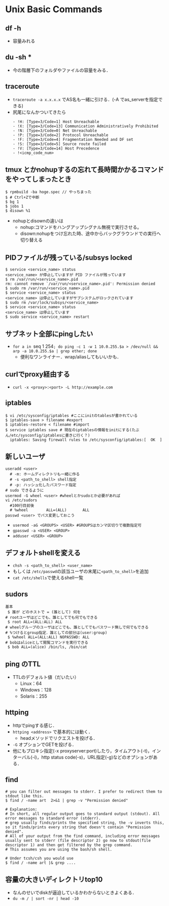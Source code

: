 # Unix Basic Commands

## df -h
  - 容量みれる

## du -sh *
  - 今の階層下のフォルダやファイルの容量をみる．

## traceroute
  - `traceroute -a x.x.x.x` でAS名も一緒に引ける．(-A でas_serverを指定できる)
  - 尻尾になんかついてきたら
    ```
    - !H: [Type=3/Code=1] Host Unreachable 
    - !X: [Type=3/Code=13] Communication Administratively Prohibited
    - !N: [Type=3/Code=0] Net Unreachable
    - !P: [Type=3/Code=2] Protocol Unreachable
    - !F: [Type=3/Code=4] Fragmentation Needed and DF set
    - !S: [Type=3/Code=5] Source route failed
    - !V: [Type=3/Code=14] Host Precedence
    - !<icmp_code_num>
    ```

## tmux とかnohupするの忘れて長時間かかるコマンドをやってしまったとき
```
$ rpmbuild -ba hoge.spec // やっちまった
$ # Ctrl+Zで中断
$ bg 1
$ jobs 1
$ disown %1
```
- nohupとdisownの違いは
  - nohup:コマンドをハングアップシグナル無視で実行させる。
  - disown:nohupをつけ忘れた時、途中からバックグラウンドでの実行へ切り替える

## PIDファイルが残っている/subsys locked
```
$ service <service_name> status
<service_name> が停止していますが PID ファイルが残っています
$ rm /var/run/<service_name>.pid
rm: cannot remove `/var/run/<service_name>.pid': Permission denied
$ sudo rm /var/run/<service_name>.pid
$ service <service_name> status
<service_name> は停止していますがサブシステムがロックされています
$ sudo rm /var/lock/subsys/<service_name>
$ service <service_name> status
<service_name> は停止しています
$ sudo service <service_name> restart
```

## サブネット全部にpingしたい
  - `for a in `seq 1 254`; do ping -c 1 -w 1 10.0.255.$a > /dev/null && arp -a 10.0.255.$a | grep ether; done`
    - 便利なワンライナー．wrap/aliasしてもいいかも．

## curlでproxy経由する
  - `curl -x <proxy>:<port> -L http://example.com`

## iptables
```
$ vi /etc/sysconfig/iptables #ここにinitのtablesが書かれている
$ iptables-save > filename #export
$ iptables-restore < filename #import
$ service iptables save # 現在のiptablesの情報をinitにする(たぶん/etc/sysconfig/iptablesに書きに行く？)
  iptables: Saving firewall rules to /etc/sysconfig/iptables:[  OK  ]
```

## 新しいユーザ
```
useradd <user> 
  # -m: ホームディレクトリも一緒に作る
  # -s <path_to_shell> shell指定
  # -p: ハッシュ化したパスワード指定
# sudo できるように
usermod -G wheel <user> #wheelとかsudoとか必要があれば
vi /etc/sudors
  #100行目前後
  # %wheel        ALL=(ALL)       ALL
passwd <user> でパス変更しておこう
```
  - `usermod -aG <GROUPS> <USER> #GROUPSはカンマ区切りで複数指定可`
  - `gpasswd -a <USER> <GROUP>`
  - `adduser <USER> <GROUP>`

## デフォルトshellを変える
  - `chsh -s <path_to_shell> <user_name>`
  - もしくは `/etc/passwd`の該当ユーザの末尾に`<path_to_shell>`を追加
  - `cat /etc/shells`で使えるshell一覧

## sudors
```
基本
 $ 誰が どのホストで = (誰として) 何を
# rootユーザはどこでも、誰としてでも何でもできる
 $ root ALL=(ALL:ALL) ALL
# wheelグループのユーザはどこでも、誰としてでもパスワード無しで何でもできる
# %つけるとgroup指定．誰としての部分は(user:group)
 $ %wheel ALL=(ALL:ALL) NOPASSWD: ALL
# bobはaliceとして閲覧コマンドを実行できる
 $ bob ALL=(alice) /bin/ls, /bin/cat
```

## ping のTTL
  - TTLのデフォルト値（だいたい）
    - Linux：64
    - Windows：128
    - Solaris：255

## httping
  - httpでpingする感じ．
  - `httping <address>` で基本的には動く．
    - headメソッドでリクエストを投げる．
  - `-G` オプションでGETを投げる．
  - 他にもプロキシ指定(-x proxyserver:port)したり，タイムアウト(-t)，インターバル(-i)，http status code(-s)，URL指定(-g)などのオプションがある．

## find
  
```
# you can filter out messages to stderr. I prefer to redirect them to stdout like this.
$ find / -name art  2>&1 | grep -v "Permission denied"

# Explanation:
# In short, all regular output goes to standard output (stdout). All error messages to standard error (stderr).
# grep usually finds/prints the specified string, the -v inverts this, so it finds/prints every string that doesn't contain "Permission denied".
# All of your output from the find command, including error messages usually sent to stderr (file descriptor 2) go now to stdout(file descriptor 1) and then get filtered by the grep command.
# This assumes you are using the bash/sh shell.

# Under tcsh/csh you would use
$ find / -name art |& grep ....
 ```

## 容量の大きいディレクトリtop10
  - なんのせいでdiskが逼迫しているかわからないときよくある．
  - `du -m / | sort -nr | head -10`